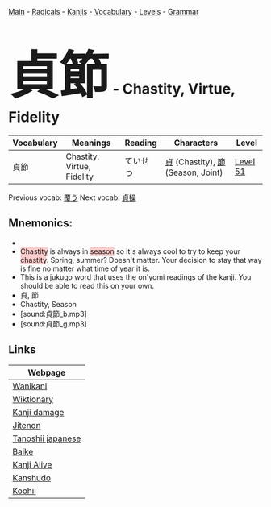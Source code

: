<style> bigfont {font-size: 100px}</style>
[Main](../README.md) -
[Radicals](../radicals.md) -
[Kanjis](../kanjis.md) -
[Vocabulary](../vocabulary.md) -
[Levels](../levels.md) -
[Grammar](../grammar.md)
# <bigfont> 貞節</bigfont> - Chastity, Virtue, Fidelity 

| Vocabulary | Meanings | Reading | Characters | Level |
| --- | --- | --- | --- | --- |
| 貞節 | Chastity, Virtue, Fidelity | ていせつ |  [貞](../kanjis/貞.md) (Chastity), [節](../kanjis/節.md) (Season, Joint) | [Level 51](../levels/wk_level51.md) |

Previous vocab: [覆う](覆う.md) Next vocab: [貞操](貞操.md) 

## Mnemonics:

* 
* <span style="background-color:#ffcccb"> Chastity</span> is always in <span style="background-color:#ffcccb"> season</span> so it's always cool to try to keep your <span style="background-color:#ffcccb"> chastity</span>. Spring, summer? Doesn't matter. Your decision to stay that way is fine no matter what time of year it is.
* This is a jukugo word that uses the on'yomi readings of the kanji. You should be able to read this on your own.
* 貞, 節
* Chastity, Season
* [sound:貞節_b.mp3]
* [sound:貞節_g.mp3]


## Links 

| Webpage |
| --- |
| [Wanikani          ](https://www.wanikani.com/kanji/貞節) |
| [Wiktionary        ](https://en.wiktionary.org/wiki/貞節) |
| [Kanji damage      ](http://www.kanjidamage.com/kanji/search?utf8=✓&q=貞節) |
| [Jitenon           ](https://jitenon.com/kanji/貞節) |
| [Tanoshii japanese ](https://www.tanoshiijapanese.com/dictionary/kanji.cfm?k=貞節) |
| [Baike             ](https://baike.baidu.com/item/貞節) |
| [Kanji Alive       ](https://app.kanjialive.com/貞節) |
| [Kanshudo          ](https://www.kanshudo.com/searchmn?q=貞節) |
| [Koohii            ](https://kanji.koohii.com/study/kanji/貞節) |
